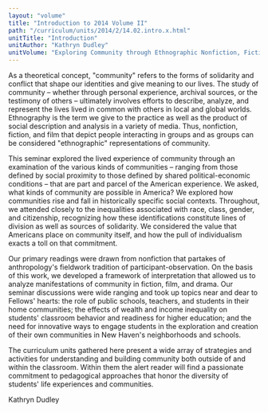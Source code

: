 ```yaml
---
layout: "volume"
title: "Introduction to 2014 Volume II"
path: "/curriculum/units/2014/2/14.02.intro.x.html"
unitTitle: "Introduction"
unitAuthor: "Kathryn Dudley"
unitVolume: "Exploring Community through Ethnographic Nonfiction, Fiction, and Film"
---
```

<body>
<p>
As a theoretical concept, "community" refers to the forms of solidarity and conflict that shape our identities and give meaning to our lives.  The study of community – whether through personal experience, archival sources, or the testimony of others – ultimately involves efforts to describe, analyze, and represent the lives lived in common with others in local and global worlds. Ethnography is the term we give to the practice as well as the product of social description and analysis in a variety of media.  Thus, nonfiction, fiction, and film that depict people interacting in groups and as groups can be considered "ethnographic" representations of community.
</p>
<p>
This seminar explored the lived experience of community through an examination of the various kinds of communities – ranging from those defined by social proximity to those defined by shared political-economic conditions – that are part and parcel of the American experience.  We asked, what kinds of community are possible in America?  We explored how communities rise and fall in historically specific social contexts.  Throughout, we attended closely to the inequalities associated with race, class, gender, and citizenship, recognizing how these identifications constitute lines of division as well as sources of solidarity.  We considered the value that Americans place on community itself, and how the pull of individualism exacts a toll on that commitment.
</p>
<p>
Our primary readings were drawn from nonfiction that partakes of anthropology's fieldwork tradition of participant-observation.  On the basis of this work, we developed a framework of interpretation that allowed us to analyze manifestations of community in fiction, film, and drama.  Our seminar discussions were wide ranging and took up topics near and dear to Fellows' hearts: the role of public schools, teachers, and students in their home communities; the effects of wealth and income inequality on students' classroom behavior and readiness for higher education; and the need for innovative ways to engage students in the exploration and creation of their own communities in New Haven's neighborhoods and schools.
</p>
<p>
The curriculum units gathered here present a wide array of strategies and activities for understanding and building community both outside of and within the classroom.  Within them the alert reader will find a passionate commitment to pedagogical approaches that honor the diversity of students' life experiences and communities.
</p>
<p>
Kathryn Dudley
</p>
</body>